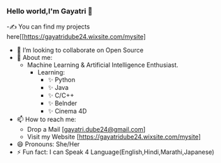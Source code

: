 ### Hello world,I'm Gayatri 👋

-✍ You can find my projects here[[https://gayatridube24.wixsite.com/mysite]
- 👯 I’m looking to collaborate on Open Source
- 💬 About me:
   - Machine Learning & Artificial Intelligence Enthusiast.
     - Learning:
       -  ✨ Python
        - ✨ Java 
        - ✨ C/C++ 
        - ✨ Belnder 
       -  ✨ Cinema 4D
- 📫 How to reach me:
     - Drop a Mail [gayatri.dube24@gmail.com]
     - Visit my Website [https://gayatridube24.wixsite.com/mysite]
- 😄 Pronouns: She/Her
- ⚡ Fun fact: I can Speak 4 Language(English,Hindi,Marathi,Japanese)
